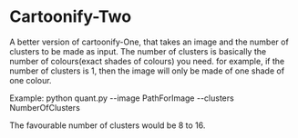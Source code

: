 # Cartoonify-Two

A better version of cartoonify-One, that takes an image and the number of clusters to be made as input.
The number of clusters is basically the number of colours(exact shades of colours) you need. for example, if the number of clusters is 1, then the image will only be made of one shade of one colour.

Example:
python quant.py --image PathForImage --clusters NumberOfClusters

The favourable number of clusters would be 8 to 16.
